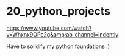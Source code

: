 # 20_python_projects
https://www.youtube.com/watch?v=Whxnx9OPc2g&amp;ab_channel=Indently

Have to solidify my python foundations :)
